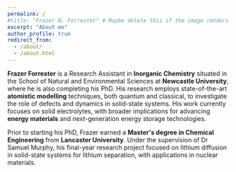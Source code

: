 ```yaml
---
permalink: /
#title: "Frazer N. Forrester" # Maybe delete this if the image renders well
excerpt: "About me"
author_profile: true
redirect_from: 
  - /about/
  - /about.html
---
```


**Frazer Forrester** is a Research Assistant in **Inorganic Chemistry** situated in the School of Natural and Environmental Sciences at **Newcastle University**, where he is also completing his PhD. His research employs state-of-the-art **atomistic modelling** techniques, both quantum and classical, to investigate the role of defects and dynamics in solid-state systems. His work currently focuses on solid electrolytes, with broader implications for advancing **energy materials** and next-generation energy storage technologies.

Prior to starting his PhD, Frazer earned a **Master's degree in Chemical Engineering** from **Lancaster University**. Under the supervision of Dr Samuel Murphy, his final-year research project focused on lithium diffusion in solid-state systems for lithium separation, with applications in nuclear materials.







